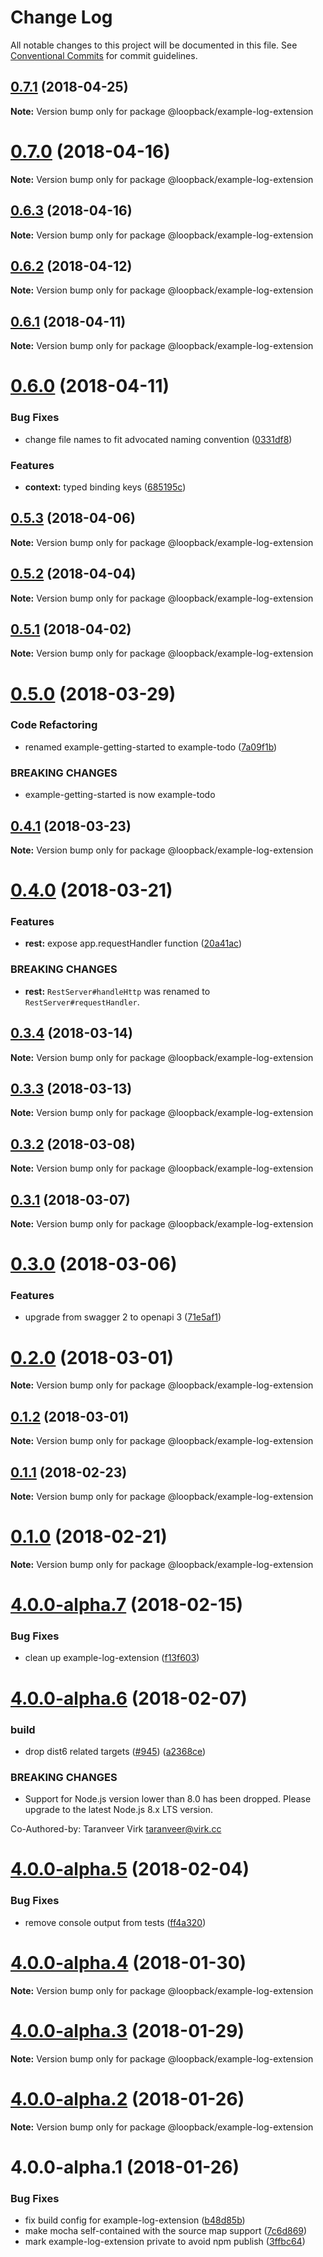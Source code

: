 # Change Log

All notable changes to this project will be documented in this file.
See [Conventional Commits](https://conventionalcommits.org) for commit guidelines.

<a name="0.7.1"></a>
## [0.7.1](https://github.com/strongloop/loopback-next/compare/@loopback/example-log-extension@0.7.0...@loopback/example-log-extension@0.7.1) (2018-04-25)




**Note:** Version bump only for package @loopback/example-log-extension

<a name="0.7.0"></a>
# [0.7.0](https://github.com/strongloop/loopback-next/compare/@loopback/example-log-extension@0.6.3...@loopback/example-log-extension@0.7.0) (2018-04-16)




**Note:** Version bump only for package @loopback/example-log-extension

<a name="0.6.3"></a>
## [0.6.3](https://github.com/strongloop/loopback-next/compare/@loopback/example-log-extension@0.6.2...@loopback/example-log-extension@0.6.3) (2018-04-16)




**Note:** Version bump only for package @loopback/example-log-extension

<a name="0.6.2"></a>
## [0.6.2](https://github.com/strongloop/loopback-next/compare/@loopback/example-log-extension@0.6.1...@loopback/example-log-extension@0.6.2) (2018-04-12)




**Note:** Version bump only for package @loopback/example-log-extension

<a name="0.6.1"></a>
## [0.6.1](https://github.com/strongloop/loopback-next/compare/@loopback/example-log-extension@0.6.0...@loopback/example-log-extension@0.6.1) (2018-04-11)




**Note:** Version bump only for package @loopback/example-log-extension

<a name="0.6.0"></a>
# [0.6.0](https://github.com/strongloop/loopback-next/compare/@loopback/example-log-extension@0.5.2...@loopback/example-log-extension@0.6.0) (2018-04-11)


### Bug Fixes

* change file names to fit advocated naming convention ([0331df8](https://github.com/strongloop/loopback-next/commit/0331df8))


### Features

* **context:** typed binding keys ([685195c](https://github.com/strongloop/loopback-next/commit/685195c))




<a name="0.5.3"></a>
## [0.5.3](https://github.com/strongloop/loopback-next/compare/@loopback/example-log-extension@0.5.2...@loopback/example-log-extension@0.5.3) (2018-04-06)




**Note:** Version bump only for package @loopback/example-log-extension

<a name="0.5.2"></a>
## [0.5.2](https://github.com/strongloop/loopback-next/compare/@loopback/example-log-extension@0.5.1...@loopback/example-log-extension@0.5.2) (2018-04-04)




**Note:** Version bump only for package @loopback/example-log-extension

<a name="0.5.1"></a>
## [0.5.1](https://github.com/strongloop/loopback-next/compare/@loopback/example-log-extension@0.5.0...@loopback/example-log-extension@0.5.1) (2018-04-02)




**Note:** Version bump only for package @loopback/example-log-extension

<a name="0.5.0"></a>
# [0.5.0](https://github.com/strongloop/loopback-next/compare/@loopback/example-log-extension@0.4.1...@loopback/example-log-extension@0.5.0) (2018-03-29)


### Code Refactoring

* renamed example-getting-started to example-todo ([7a09f1b](https://github.com/strongloop/loopback-next/commit/7a09f1b))


### BREAKING CHANGES

* example-getting-started is now example-todo




<a name="0.4.1"></a>
## [0.4.1](https://github.com/strongloop/loopback-next/compare/@loopback/example-log-extension@0.4.0...@loopback/example-log-extension@0.4.1) (2018-03-23)




**Note:** Version bump only for package @loopback/example-log-extension

<a name="0.4.0"></a>
# [0.4.0](https://github.com/strongloop/loopback-next/compare/@loopback/example-log-extension@0.3.4...@loopback/example-log-extension@0.4.0) (2018-03-21)


### Features

* **rest:** expose app.requestHandler function ([20a41ac](https://github.com/strongloop/loopback-next/commit/20a41ac))


### BREAKING CHANGES

* **rest:** `RestServer#handleHttp` was renamed to
`RestServer#requestHandler`.




<a name="0.3.4"></a>
## [0.3.4](https://github.com/strongloop/loopback-next/compare/@loopback/example-log-extension@0.3.3...@loopback/example-log-extension@0.3.4) (2018-03-14)




**Note:** Version bump only for package @loopback/example-log-extension

<a name="0.3.3"></a>
## [0.3.3](https://github.com/strongloop/loopback-next/compare/@loopback/example-log-extension@0.3.2...@loopback/example-log-extension@0.3.3) (2018-03-13)




**Note:** Version bump only for package @loopback/example-log-extension

<a name="0.3.2"></a>
## [0.3.2](https://github.com/strongloop/loopback-next/compare/@loopback/example-log-extension@0.3.1...@loopback/example-log-extension@0.3.2) (2018-03-08)




**Note:** Version bump only for package @loopback/example-log-extension

<a name="0.3.1"></a>
## [0.3.1](https://github.com/strongloop/loopback-next/compare/@loopback/example-log-extension@0.3.0...@loopback/example-log-extension@0.3.1) (2018-03-07)




**Note:** Version bump only for package @loopback/example-log-extension

<a name="0.3.0"></a>
# [0.3.0](https://github.com/strongloop/loopback-next/compare/@loopback/example-log-extension@0.2.0...@loopback/example-log-extension@0.3.0) (2018-03-06)


### Features

* upgrade from swagger 2 to openapi 3 ([71e5af1](https://github.com/strongloop/loopback-next/commit/71e5af1))




<a name="0.2.0"></a>
# [0.2.0](https://github.com/strongloop/loopback-next/compare/@loopback/example-log-extension@0.1.2...@loopback/example-log-extension@0.2.0) (2018-03-01)




**Note:** Version bump only for package @loopback/example-log-extension

<a name="0.1.2"></a>
## [0.1.2](https://github.com/strongloop/loopback-next/compare/@loopback/example-log-extension@0.1.1...@loopback/example-log-extension@0.1.2) (2018-03-01)




**Note:** Version bump only for package @loopback/example-log-extension

<a name="0.1.1"></a>
## [0.1.1](https://github.com/strongloop/loopback-next/compare/@loopback/example-log-extension@0.1.0...@loopback/example-log-extension@0.1.1) (2018-02-23)




**Note:** Version bump only for package @loopback/example-log-extension

<a name="0.1.0"></a>
# [0.1.0](https://github.com/strongloop/loopback-next/compare/@loopback/example-log-extension@4.0.0-alpha.7...@loopback/example-log-extension@0.1.0) (2018-02-21)




**Note:** Version bump only for package @loopback/example-log-extension

<a name="4.0.0-alpha.7"></a>
# [4.0.0-alpha.7](https://github.com/strongloop/loopback-next/compare/@loopback/example-log-extension@4.0.0-alpha.6...@loopback/example-log-extension@4.0.0-alpha.7) (2018-02-15)


### Bug Fixes

* clean up example-log-extension ([f13f603](https://github.com/strongloop/loopback-next/commit/f13f603))




<a name="4.0.0-alpha.6"></a>
# [4.0.0-alpha.6](https://github.com/strongloop/loopback-next/compare/@loopback/example-log-extension@4.0.0-alpha.5...@loopback/example-log-extension@4.0.0-alpha.6) (2018-02-07)


### build

* drop dist6 related targets ([#945](https://github.com/strongloop/loopback-next/issues/945)) ([a2368ce](https://github.com/strongloop/loopback-next/commit/a2368ce))


### BREAKING CHANGES

* Support for Node.js version lower than 8.0 has been dropped.
Please upgrade to the latest Node.js 8.x LTS version.

Co-Authored-by: Taranveer Virk <taranveer@virk.cc>




<a name="4.0.0-alpha.5"></a>
# [4.0.0-alpha.5](https://github.com/strongloop/loopback-next/compare/@loopback/example-log-extension@4.0.0-alpha.4...@loopback/example-log-extension@4.0.0-alpha.5) (2018-02-04)


### Bug Fixes

* remove console output from tests ([ff4a320](https://github.com/strongloop/loopback-next/commit/ff4a320))




<a name="4.0.0-alpha.4"></a>
# [4.0.0-alpha.4](https://github.com/strongloop/loopback-next/compare/@loopback/example-log-extension@4.0.0-alpha.3...@loopback/example-log-extension@4.0.0-alpha.4) (2018-01-30)




**Note:** Version bump only for package @loopback/example-log-extension

<a name="4.0.0-alpha.3"></a>
# [4.0.0-alpha.3](https://github.com/strongloop/loopback-next/compare/@loopback/example-log-extension@4.0.0-alpha.2...@loopback/example-log-extension@4.0.0-alpha.3) (2018-01-29)




**Note:** Version bump only for package @loopback/example-log-extension

<a name="4.0.0-alpha.2"></a>
# [4.0.0-alpha.2](https://github.com/strongloop/loopback-next/compare/@loopback/example-log-extension@4.0.0-alpha.1...@loopback/example-log-extension@4.0.0-alpha.2) (2018-01-26)




**Note:** Version bump only for package @loopback/example-log-extension

<a name="4.0.0-alpha.1"></a>
# 4.0.0-alpha.1 (2018-01-26)


### Bug Fixes

* fix build config for example-log-extension ([b48d85b](https://github.com/strongloop/loopback-next/commit/b48d85b))
* make mocha self-contained with the source map support ([7c6d869](https://github.com/strongloop/loopback-next/commit/7c6d869))
* mark example-log-extension private to avoid npm publish ([3ffbc64](https://github.com/strongloop/loopback-next/commit/3ffbc64))
